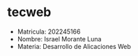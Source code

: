 # tecweb

* Matricula: 202245166
* Nombre: Israel Morante Luna
* Materia: Desarrollo de Alicaciones Web

